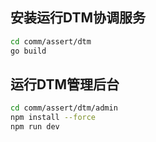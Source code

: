 ## 安装运行DTM协调服务
```sh
cd comm/assert/dtm
go build
```
## 运行DTM管理后台
```sh
cd comm/assert/dtm/admin
npm install --force
npm run dev
```
